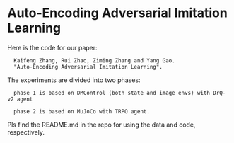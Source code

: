 # Auto-Encoding Adversarial Imitation Learning

Here is the code for our paper:
  
      Kaifeng Zhang, Rui Zhao, Ziming Zhang and Yang Gao. 
      "Auto-Encoding Adversarial Imitation Learning".

The experiments are divided into two phases:
  
      phase 1 is based on DMControl (both state and image envs) with DrQ-v2 agent
      
      phase 2 is based on MuJoCo with TRPO agent. 
      

Pls find the README.md in the repo for using the data and code, respectively. 
